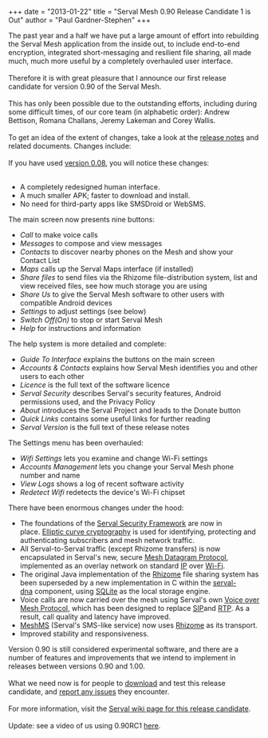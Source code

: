 +++
date = "2013-01-22"
title = "Serval Mesh 0.90 Release Candidate 1 is Out"
author = "Paul Gardner-Stephen"
+++

<div class="post-body entry-content" id="post-body-8531557971011178735" itemprop="description articleBody">
The past year and a half we have put a large amount of effort into rebuilding the Serval Mesh application from the inside out, to include end-to-end encryption, integrated short-messaging and resilient file sharing, all made much, much more useful by a completely overhauled user interface.<br/>
<br/>
Therefore it is with great pleasure that I announce our first release candidate for version 0.90 of the Serval Mesh. <br/>
<br/>
This has only been possible due to the outstanding efforts, including during some difficult times, of our core team (in alphabetic order): Andrew Bettison, Romana Challans, Jeremy Lakeman and Corey Wallis.<br/>
<br/>
To get an idea of the extent of changes, take a look at the <a href="https://github.com/servalproject/batphone/blob/release-0.90/CURRENT-RELEASE.md">release notes</a> and related documents. Changes include:<br/>
<br/>
<span><span>If you have used </span><a href="https://github.com/servalproject/batphone/blob/release-0.90/doc/RELEASE-0.08.md">version 0.08</a><span>, you will notice these changes:</span></span><br/>
<br/>
<ul>
<li><div>
<span>A completely redesigned human interface.</span></div>
</li>
<li><div>
<span>A much smaller APK; faster to download and install.</span></div>
</li>
<li><div>
<span>No need for third-party apps like SMSDroid or WebSMS.</span></div>
</li>
</ul>
<div>
<span>The main screen now presents nine buttons:</span></div>
<ul>
<li><span><em>Call</em> to make voice calls</span></li>
<li><span><em>Messages</em> to compose and view messages</span></li>
<li><span><em>Contacts</em> to discover nearby phones on the Mesh and show your Contact List</span></li>
<li><span><em>Maps</em> calls up the Serval Maps interface (if installed)</span></li>
<li><span><em>Share files</em> to send files via the Rhizome file-distribution system, list and view received files, see how much storage you are using</span></li>
<li><span><em>Share Us</em> to give the Serval Mesh software to other users with compatible Android devices</span></li>
<li><span><em>Settings</em> to adjust settings (see below)</span></li>
<li><span><em>Switch Off(On)</em> to stop or start Serval Mesh</span></li>
<li><span><em>Help</em> for instructions and information</span></li>
</ul>
<div>
<span>The help system is more detailed and complete:</span></div>
<ul>
<li><span><em>Guide To Interface</em> explains the buttons on the main screen</span></li>
<li><span><em>Accounts &amp; Contacts</em> explains how Serval Mesh identifies you and other users to each other</span></li>
<li><span><em>Licence</em> is the full text of the software licence</span></li>
<li><span><em>Serval Security</em> describes Serval's security features, Android permissions used, and the Privacy Policy</span></li>
<li><span><em>About</em> introduces the Serval Project and leads to the Donate button</span></li>
<li><span><em>Quick Links</em> contains some useful links for further reading</span></li>
<li><span><em>Serval Version</em> is the full text of these release notes</span></li>
</ul>
<div>
<span>The Settings menu has been overhauled:</span></div>
<ul>
<li><span><em>Wifi Settings</em> lets you examine and change Wi-Fi settings</span></li>
<li><span><em>Accounts Management</em> lets you change your Serval Mesh phone number and name</span></li>
<li><span><em>View Logs</em> shows a log of recent software activity</span></li>
<li><span><em>Redetect Wifi</em> redetects the device's Wi-Fi chipset</span></li>
</ul>
<div>
<span>There have been enormous changes under the hood:</span></div>
<ul>
<li><div>
<span>The foundations of the <a href="https://github.com/servalproject/serval-docs/blob/master/serval-security-framework/ServalSecurityFramework.odt">Serval Security Framework</a> are now in place. <a href="http://nacl.cr.yp.to/">Elliptic curve cryptography</a> is used for identifying, protecting and authenticating subscribers and mesh network traffic.</span></div>
</li>
<li><div>
<span>All Serval-to-Serval traffic (except Rhizome transfers) is now encapsulated in Serval's new, secure <a href="http://developer.servalproject.org/dokuwiki/doku.php?id=content:technologies:mdp">Mesh Datagram Protocol</a>, implemented as an overlay network on standard <a href="http://en.wikipedia.org/wiki/Internet_Protocol">IP</a> over <a href="http://en.wikipedia.org/wiki/Wi-Fi">Wi-Fi</a>.</span></div>
</li>
<li><div>
<span>The original Java implementation of the <a href="http://developer.servalproject.org/dokuwiki/doku.php?id=content:technologies:rhizome">Rhizome</a> file sharing system has been superseded by a new implementation in C within the <a href="https://github.com/servalproject/serval-dna">serval-dna</a> component, using <a href="http://www.sqlite.org/">SQLite</a> as the local storage engine.</span></div>
</li>
<li><div>
<span>Voice calls are now carried over the mesh using Serval's own <a href="http://developer.servalproject.org/dokuwiki/doku.php?id=content:technologies:vomp">Voice over Mesh Protocol</a>, which has been designed to replace <a href="http://en.wikipedia.org/wiki/Session_Initiation_Protocol">SIP</a>and <a href="http://en.wikipedia.org/wiki/Real-time_Transport_Protocol">RTP</a>. As a result, call quality and latency have improved.</span></div>
</li>
<li><div>
<span><a href="http://developer.servalproject.org/dokuwiki/doku.php?id=content:technologies:meshms">MeshMS</a> (Serval's SMS-like service) now uses <a href="http://developer.servalproject.org/dokuwiki/doku.php?id=content:technologies:rhizome">Rhizome</a> as its transport.</span></div>
</li>
<li><div>
<span>Improved stability and responsiveness.</span></div>
</li>
</ul>
<span>Version 0.90 is still considered experimental software, and there are a number of features and improvements that we intend to implement in releases between versions 0.90 and 1.00.</span><br/>
<span><br/></span>
<span>What we need now is for people to <a href="http://developer.servalproject.org/dokuwiki/doku.php?id=content:software:techroadmap:releases:version090">download</a> and test this release candidate, and <a href="https://github.com/servalproject/batphone/issues">report any issues</a> they encounter.</span><br/>
<br/>
For more information, visit the <a href="http://developer.servalproject.org/dokuwiki/doku.php?id=content:software:techroadmap:releases:version090">Serval wiki page for this release candidate</a>.<br/>
<br/>
Update: see a video of us using 0.90RC1 <a href="serval-mesh-090-rc1-demo.html">here</a>.
<div></div>
</div>